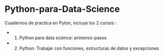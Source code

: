 # Python-para-Data-Science
Cuadernos de practica en Pyton, incluye los 2 cursos :

- 1. Python para data science: primeros-pasos
- 2. Python: Trabajar con funciones, estructuras de datos y excepciones